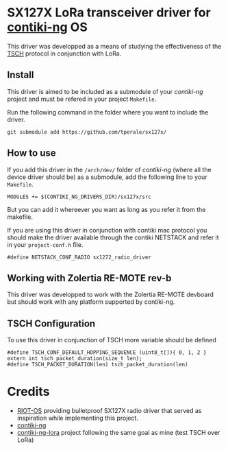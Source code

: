 # SX127X LoRa transceiver driver for [contiki-ng](https://github.com/contiki-ng/contiki-ng) OS

This driver was developped as a means of studying the effectiveness of the [TSCH](https://tools.ietf.org/html/rfc7554) protocol in conjunction with LoRa.

## Install

This driver is aimed to be included as a submodule of your *contiki-ng* project and must be refered in your project `Makefile`.

Run the following command in the folder where you want to include the driver.

```
git submodule add https://github.com/tperale/sx127x/
```

## How to use

If you add this driver in the `/arch/dev/` folder of *contiki-ng* (where all the device driver should be) as a submodule, 
add the following line to your `Makefile`.

```
MODULES += $(CONTIKI_NG_DRIVERS_DIR)/sx127x/src
```

But you can add it whereever you want as long as you refer it from the makefile.

If you are using this driver in conjunction with contiki mac protocol you should make the driver available through the contiki 
NETSTACK and refer it in your `project-conf.h` file.

```
#define NETSTACK_CONF_RADIO sx1272_radio_driver
```

## Working with Zolertia RE-MOTE rev-b

This driver was developped to work with the Zolertia RE-MOTE devboard but should work with any platform supported by contiki-ng.

## TSCH Configuration

To use this driver in conjunction of TSCH more variable should be defined 

```
#define TSCH_CONF_DEFAULT_HOPPING_SEQUENCE (uint8_t[]){ 0, 1, 2 }
extern int tsch_packet_duration(size_t len); 
#define TSCH_PACKET_DURATION(len) tsch_packet_duration(len) 
```

# Credits

* [RIOT-OS](https://github.com/RIOT-OS/RIOT) providing bulletproof SX127X radio driver that served as inspiration while implementing this project.
* [contiki-ng](https://github.com/contiki-ng/contiki-ng)
* [contiki-ng-lora](https://github.com/dtu-ese/contiki-ng-lora) project following the same goal as mine (test TSCH over LoRa)
